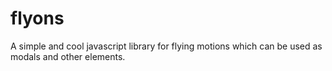 flyons
======

A simple and cool javascript library for flying motions which can be used as modals and other elements. 
